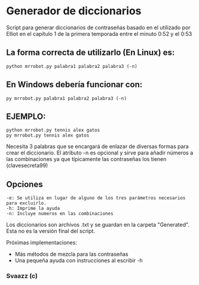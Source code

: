 # Generador de diccionarios

Script para generar diccionarios de contraseñas basado en el utilizado por Elliot en el capítulo 1 de la primera temporada entre el minuto 0:52 y el 0:53

## La forma correcta de utilizarlo (En **Linux**) es:
```
python mrrobot.py palabra1 palabra2 palabra3 (-n)
```
## En **Windows** debería funcionar con:
```
py mrrobot.py palabra1 palabra2 palabra3 (-n)
```

## EJEMPLO:
```
python mrrobot.py tennis alex gatos
py mrrobot.py tennis alex gatos
```

Necesita 3 palabras que se encargará de enlazar de diversas formas para crear el diccionario. El atributo -n es opcional y sirve para añadir números a las combinaciones ya que típicamente las contraseñas los tienen (clavesecreta99)

## Opciones
```
-e: Se utiliza en lugar de alguno de los tres parámetros necesarios para excluirlo.
-h: Imprime la ayuda
-n: Incluye numeros en las combinaciones

```

Los diccionarios son archivos .txt y se guardan en la carpeta "Generated".
Esta no es la versión final del script.

Próximas implementaciones:
  - Más métodos de mezcla para las contraseñas
  - Una pequeña ayuda con instrucciones al escribir -h

### Svaazz (c)
